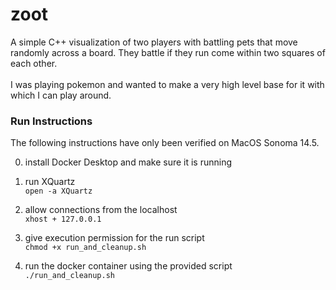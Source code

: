 # zoot

A simple C++ visualization of two players with battling pets that move randomly across a board. They battle if they run come within two squares of each other.<br><br> I was playing pokemon and wanted to make a very high level base for it with which I can play around.

### Run Instructions
The following instructions have only been verified on MacOS Sonoma 14.5.

0. install Docker Desktop and make sure it is running<br>

1. run XQuartz<br>
```open -a XQuartz```

2. allow connections from the localhost<br>
```xhost + 127.0.0.1```

3. give execution permission for the run script<br>
```chmod +x run_and_cleanup.sh```

3. run the docker container using the provided script<br>
```./run_and_cleanup.sh```<br>
